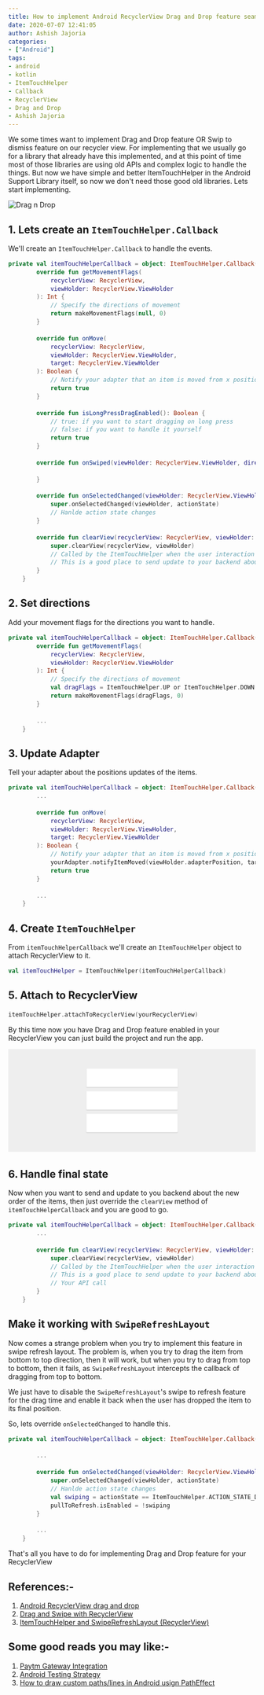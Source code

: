```yaml
---
title: How to implement Android RecyclerView Drag and Drop feature seamlessly
date: 2020-07-07 12:41:05
author: Ashish Jajoria
categories:
- ["Android"]
tags: 
- android
- kotlin
- ItemTouchHelper
- Callback
- RecyclerView
- Drag and Drop
- Ashish Jajoria
---
```


We some times want to implement Drag and Drop feature OR Swip to dismiss feature on our recycler view. For implementing that we usually go for a library that already have this implemented, and at this point of time most of those libraries are using old APIs and complex logic to handle the things. But now we have simple and better ItemTouchHelper in the Android Support Library itself, so now we don't need those good old libraries. Lets start implementing.

![Drag n Drop](/blog/Android/android-recycler-view-drag-and-drop/drag-and-drop.png)

## 1. Lets create an `ItemTouchHelper.Callback`

We'll create an `ItemTouchHelper.Callback` to handle the events.

```kotlin
private val itemTouchHelperCallback = object: ItemTouchHelper.Callback() {
        override fun getMovementFlags(
            recyclerView: RecyclerView,
            viewHolder: RecyclerView.ViewHolder
        ): Int {
            // Specify the directions of movement
            return makeMovementFlags(null, 0)
        }

        override fun onMove(
            recyclerView: RecyclerView,
            viewHolder: RecyclerView.ViewHolder,
            target: RecyclerView.ViewHolder
        ): Boolean {
            // Notify your adapter that an item is moved from x position to y position
            return true
        }

        override fun isLongPressDragEnabled(): Boolean {
            // true: if you want to start dragging on long press
            // false: if you want to handle it yourself
            return true
        }

        override fun onSwiped(viewHolder: RecyclerView.ViewHolder, direction: Int) {

        }

        override fun onSelectedChanged(viewHolder: RecyclerView.ViewHolder?, actionState: Int) {
            super.onSelectedChanged(viewHolder, actionState)
            // Hanlde action state changes
        }

        override fun clearView(recyclerView: RecyclerView, viewHolder: RecyclerView.ViewHolder) {
            super.clearView(recyclerView, viewHolder)
            // Called by the ItemTouchHelper when the user interaction with an element is over and it also completed its animation
            // This is a good place to send update to your backend about changes
        }
    }
```

## 2. Set directions

Add your movement flags for the directions you want to handle.

```kotlin
private val itemTouchHelperCallback = object: ItemTouchHelper.Callback() {
        override fun getMovementFlags(
            recyclerView: RecyclerView,
            viewHolder: RecyclerView.ViewHolder
        ): Int {
            // Specify the directions of movement
            val dragFlags = ItemTouchHelper.UP or ItemTouchHelper.DOWN
            return makeMovementFlags(dragFlags, 0)
        }

        ...
    }
```

## 3. Update Adapter

Tell your adapter about the positions updates of the items.

```kotlin
private val itemTouchHelperCallback = object: ItemTouchHelper.Callback() {
        ...

        override fun onMove(
            recyclerView: RecyclerView,
            viewHolder: RecyclerView.ViewHolder,
            target: RecyclerView.ViewHolder
        ): Boolean {
            // Notify your adapter that an item is moved from x position to y position
            yourAdapter.notifyItemMoved(viewHolder.adapterPosition, target.adapterPosition)
            return true
        }

        ...
    }
```

## 4. Create `ItemTouchHelper`

From `itemTouchHelperCallback` we'll create an `ItemTouchHelper` object to attach RecyclerView to it.

```kotlin
val itemTouchHelper = ItemTouchHelper(itemTouchHelperCallback)
```

## 5. Attach to RecyclerView

```kotlin
itemTouchHelper.attachToRecyclerView(yourRecyclerView)
```

By this time now you have Drag and Drop feature enabled in your RecyclerView you can just build the project and run the app.

![Drag n Drop and Swipe feature](/blog/Android/android-recycler-view-drag-and-drop/drag_n_drop.gif)

## 6. Handle final state

Now when you want to send and update to you backend about the new order of the items, then just override the `clearView` method of `itemTouchHelperCallback` and you are good to go.

```kotlin
private val itemTouchHelperCallback = object: ItemTouchHelper.Callback() {
        ...

        override fun clearView(recyclerView: RecyclerView, viewHolder: RecyclerView.ViewHolder) {
            super.clearView(recyclerView, viewHolder)
            // Called by the ItemTouchHelper when the user interaction with an element is over and it also completed its animation
            // This is a good place to send update to your backend about changes
            // Your API call
        }
    }
```

## Make it working with `SwipeRefreshLayout`

Now comes a strange problem when you try to implement this feature in swipe refresh layout. The problem is, when you try to drag the item from bottom to top direction, then it will work, but when you try to drag from top to bottom, then it fails, as `SwipeRefreshLayout` intercepts the callback of dragging from top to bottom.

We just have to disable the `SwipeRefreshLayout`'s swipe to refresh feature for the drag time and enable it back when the user has dropped the item to its final position.

So, lets override `onSelectedChanged` to handle this.

```kotlin
private val itemTouchHelperCallback = object: ItemTouchHelper.Callback() {

        ...

        override fun onSelectedChanged(viewHolder: RecyclerView.ViewHolder?, actionState: Int) {
            super.onSelectedChanged(viewHolder, actionState)
            // Hanlde action state changes
            val swiping = actionState == ItemTouchHelper.ACTION_STATE_DRAG
            pullToRefresh.isEnabled = !swiping
        }

        ...
    }
```

That's all you have to do for implementing Drag and Drop feature for your RecyclerView

## References:-

1. [Android RecyclerView drag and drop](https://medium.com/@gopalawasthi383/android-recyclerview-drag-and-drop-a3f227cdb641)
2. [Drag and Swipe with RecyclerView](https://medium.com/@ipaulpro/drag-and-swipe-with-recyclerview-b9456d2b1aaf)
3. [ItemTouchHelper and SwipeRefreshLayout (RecyclerView)](https://stackoverflow.com/a/32075806/5752113)

## Some good reads you may like:-

1. [Paytm Gateway Integration](https://nayan.co/blog/Ruby-on-Rails/paytm-gateway-integration/)
2. [Android Testing Strategy](https://nayan.co/blog/Android/Android-Testing-Strategy/)
3. [How to draw custom paths/lines in Android usign PathEffect](https://nayan.co/blog/Android/drawing-custom-paths-in-android/)
